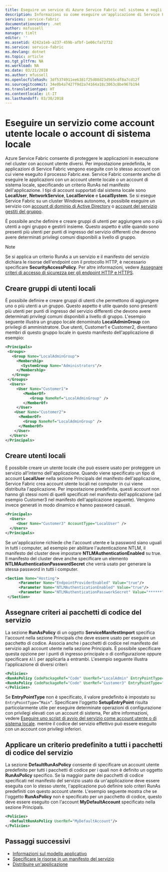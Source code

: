 ```yaml
---
title: Eseguire un service di Azure Service Fabric nel sistema e negli account di sicurezza locali | Microsoft Docs
description: Informazioni su come eseguire un'applicazione di Service Fabric nel sistema e negli account di sicurezza locali.  Creare entità di sicurezza e applicare i criteri RunAs per eseguire in modo sicuro i servizi.
services: service-fabric
documentationcenter: .net
author: msfussell
manager: timlt
editor: ''
ms.assetid: 4242a1eb-a237-459b-afbf-1e06cfa72732
ms.service: service-fabric
ms.devlang: dotnet
ms.topic: article
ms.tgt_pltfrm: NA
ms.workload: NA
ms.date: 03/21/2018
ms.author: mfussell
ms.openlocfilehash: 3df5374911ee6381f25d08d23d565cdf8a7cd12f
ms.sourcegitcommit: 34e0b4a7427f9d2a74164a18c3063c8be967b194
ms.translationtype: HT
ms.contentlocale: it-IT
ms.lasthandoff: 03/30/2018
---
```

# <a name="run-a-service-as-a-local-user-account-or-local-system-account"></a>Eseguire un servizio come account utente locale o account di sistema locale
Azure Service Fabric consente di proteggere le applicazioni in esecuzione nel cluster con account utente diversi. Per impostazione predefinita, le applicazioni di Service Fabric vengono eseguite con lo stesso account con cui viene eseguito il processo Fabric.exe. Service Fabric consente anche di eseguire le applicazioni con un account utente locale o un account di sistema locale, specificando un criterio RunAs nel manifesto dell'applicazione. I tipi di account supportati dal sistema locale sono **LocalUser**, **NetworkService**, **LocalService** e **LocalSystem**.  Se si esegue Service Fabric su un cluster Windows autonomo, è possibile eseguire un servizio con [account di dominio di Active Directory](service-fabric-run-service-as-ad-user-or-group.md) o [account del servizio gestiti del gruppo](service-fabric-run-service-as-gmsa.md).

È possibile anche definire e creare gruppi di utenti per aggiungere uno o più utenti a ogni gruppo e gestirli insieme. Questo aspetto è utile quando sono presenti più utenti per punti di ingresso del servizio differenti che devono avere determinati privilegi comuni disponibili a livello di gruppo.

> [!NOTE] 
> Se si applica un criterio RunAs a un servizio e il manifesto del servizio dichiara le risorse dell'endpoint con il protocollo HTTP, è necessario specificare **SecurityAccessPolicy**.  Per altre informazioni, vedere [Assegnare criteri di accesso di sicurezza per gli endpoint HTTP e HTTPS](service-fabric-assign-policy-to-endpoint.md). 
>

## <a name="create-local-user-groups"></a>Creare gruppi di utenti locali
È possibile definire e creare gruppi di utenti che permettono di aggiungere uno o più utenti a un gruppo. Questo aspetto è utile quando sono presenti più utenti per punti di ingresso del servizio differenti che devono avere determinati privilegi comuni disponibili a livello di gruppo. L'esempio seguente illustra un gruppo locale denominato **LocalAdminGroup** con privilegi di amministratore. Due utenti, Customer1 e Customer2, diventano membri di questo gruppo locale in questo manifesto dell'applicazione di esempio:

```xml
<Principals>
 <Groups>
   <Group Name="LocalAdminGroup">
     <Membership>
       <SystemGroup Name="Administrators"/>
     </Membership>
   </Group>
 </Groups>
  <Users>
     <User Name="Customer1">
        <MemberOf>
           <Group NameRef="LocalAdminGroup" />
        </MemberOf>
     </User>
    <User Name="Customer2">
      <MemberOf>
        <Group NameRef="LocalAdminGroup" />
      </MemberOf>
    </User>
  </Users>
</Principals>
```

## <a name="create-local-users"></a>Creare utenti locali
È possibile creare un utente locale che può essere usato per proteggere un servizio all'interno dell'applicazione. Quando viene specificato un tipo di account **LocalUser** nella sezione Principals del manifesto dell'applicazione, Service Fabric crea account utente locali nei computer in cui viene distribuita l'applicazione. Per impostazione predefinita, questi account non hanno gli stessi nomi di quelli specificati nel manifesto dell'applicazione (ad esempio Customer3 nel manifesto dell'applicazione seguente). Vengono invece generati in modo dinamico e hanno password casuali.

```xml
<Principals>
  <Users>
     <User Name="Customer3" AccountType="LocalUser" />
  </Users>
</Principals>
```

Se un'applicazione richiede che l'account utente e la password siano uguali in tutti i computer, ad esempio per abilitare l'autenticazione NTLM, il manifesto del cluster deve impostare **NTLMAuthenticationEnabled** su true. Il manifesto del cluster deve anche specificare un elemento **NTLMAuthenticationPasswordSecret** che verrà usato per generare la stessa password in tutti i computer.

```xml
<Section Name="Hosting">
      <Parameter Name="EndpointProviderEnabled" Value="true"/>
      <Parameter Name="NTLMAuthenticationEnabled" Value="true"/>
      <Parameter Name="NTLMAuthenticationPassworkSecret" Value="******" IsEncrypted="true"/>
 </Section>
```

## <a name="assign-policies-to-the-service-code-packages"></a>Assegnare criteri ai pacchetti di codice del servizio
La sezione **RunAsPolicy** di un oggetto **ServiceManifestImport** specifica l'account nella sezione Principals che deve essere usato per eseguire un pacchetto di codice. Associa anche i pacchetti di codice nel manifesto del servizio agli account utente nella sezione Principals. È possibile specificare questa opzione per i punti di ingresso principale o di configurazione oppure specificare `All` per applicarla a entrambi. L'esempio seguente illustra l'applicazione di diversi criteri:

```xml
<Policies>
<RunAsPolicy CodePackageRef="Code" UserRef="LocalAdmin" EntryPointType="Setup"/>
<RunAsPolicy CodePackageRef="Code" UserRef="Customer3" EntryPointType="Main"/>
</Policies>
```

Se **EntryPointType** non è specificato, il valore predefinito è impostato su `EntryPointType=”Main”`. Specificare l'oggetto **SetupEntryPoint** risulta particolarmente utile per eseguire determinate operazioni di configurazione con privilegi elevati con un account di sistema, Per altre informazioni, vedere [Eseguire uno script di avvio del servizio come account utente o di sistema locale](service-fabric-run-script-at-service-startup.md). mentre il codice del servizio effettivo può essere eseguito con un account con privilegi inferiori.

## <a name="apply-a-default-policy-to-all-service-code-packages"></a>Applicare un criterio predefinito a tutti i pacchetti di codice del servizio
La sezione **DefaultRunAsPolicy** consente di specificare un account utente predefinito per tutti i pacchetti di codice per i quali non è definito un oggetto **RunAsPolicy** specifico. Se la maggior parte dei pacchetti di codice specificati nel manifesto del servizio usato da un'applicazione deve essere eseguita con lo stesso utente, l'applicazione può definire solo criteri RunAs predefiniti con questo account utente. L'esempio seguente mostra che se l'oggetto **RunAsPolicy** non è specificato per un pacchetto di codice, questo deve essere eseguito con l'account **MyDefaultAccount** specificato nella sezione Principals.

```xml
<Policies>
  <DefaultRunAsPolicy UserRef="MyDefaultAccount"/>
</Policies>
```

<!--Every topic should have next steps and links to the next logical set of content to keep the customer engaged-->
## <a name="next-steps"></a>Passaggi successivi
* [Informazioni sul modello applicativo](service-fabric-application-model.md)
* [Specificare le risorse in un manifesto del servizio](service-fabric-service-manifest-resources.md)
* [Distribuire un'applicazione](service-fabric-deploy-remove-applications.md)

[image1]: ./media/service-fabric-application-runas-security/copy-to-output.png
